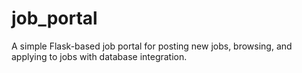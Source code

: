 # job_portal
A simple Flask-based job portal for posting new jobs, browsing, and applying to jobs with database integration.
